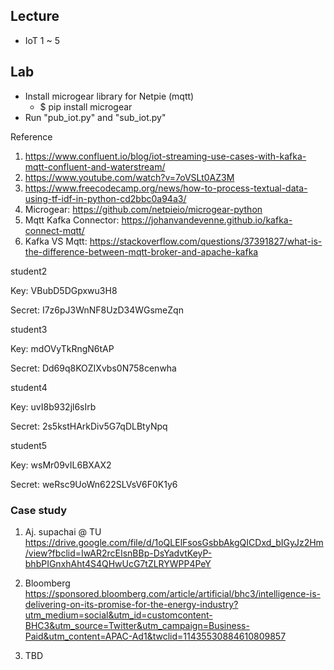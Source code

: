 ## Lecture 
- IoT 1 ~ 5

## Lab
- Install microgear library for Netpie (mqtt)
  - $ pip install microgear
- Run "pub_iot.py" and "sub_iot.py"

Reference
1. https://www.confluent.io/blog/iot-streaming-use-cases-with-kafka-mqtt-confluent-and-waterstream/
2. https://www.youtube.com/watch?v=7oVSLt0AZ3M
3. https://www.freecodecamp.org/news/how-to-process-textual-data-using-tf-idf-in-python-cd2bbc0a94a3/
4. Microgear: https://github.com/netpieio/microgear-python
5. Mqtt Kafka Connector: https://johanvandevenne.github.io/kafka-connect-mqtt/
6. Kafka VS Mqtt: https://stackoverflow.com/questions/37391827/what-is-the-difference-between-mqtt-broker-and-apache-kafka

student2

Key: VBubD5DGpxwu3H8

Secret: I7z6pJ3WnNF8UzD34WGsmeZqn


student3

Key: mdOVyTkRngN6tAP

Secret: Dd69q8KOZIXvbs0N758cenwha

student4

Key: uvI8b932jl6sIrb

Secret: 2s5kstHArkDiv5G7qDLBtyNpq


student5

Key: wsMr09vIL6BXAX2

Secret: weRsc9UoWn622SLVsV6F0K1y6

### Case study

1) Aj. supachai @ TU
https://drive.google.com/file/d/1oQLElFsosGsbbAkgQICDxd_bIGyJz2Hm/view?fbclid=IwAR2rcEIsnBBp-DsYadvtKeyP-bhbPIGnxhAht4S4QHwUcG7tZLRYWPP4PeY

2) Bloomberg
https://sponsored.bloomberg.com/article/artificial/bhc3/intelligence-is-delivering-on-its-promise-for-the-energy-industry?utm_medium=social&utm_id=customcontent-BHC3&utm_source=Twitter&utm_campaign=Business-Paid&utm_content=APAC-Ad1&twclid=11435530884610809857

3) TBD
